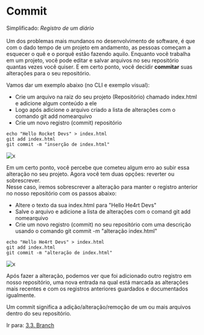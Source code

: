 # Commit

Simplificado: _Registro de um diário_ <br><br>
Um dos problemas mais mundanos no desenvolvimento de software, é que com o dado tempo de um projeto em andamento, as pessoas começam a esquecer o quê e o porquê estão fazendo aquilo.
Enquanto você trabalha em um projeto, você pode editar e salvar arquivos no seu repositório quantas vezes você quiser. E em certo ponto, você decidir **commitar** suas alterações para o seu repositório.

Vamos dar um exemplo abaixo (no CLI e exemplo visual):

- Crie um arquivo na raiz do seu projeto (Repositório) chamado index.html e adicione algum conteúdo a ele
- Logo após adicione o arquivo criado a lista de alterações com o comando git add nomearquivo
- Crie um novo registro (commit) repositório

```
echo "Hello Rocket Devs" > index.html
git add index.html
git commit -m "inserção de index.html"
```

![x](/images/commit1.png)

Em um certo ponto, você percebe que cometeu algum erro ao subir essa alteração no seu projeto. Agora você tem duas opções: reverter ou sobrescrever.<br>
Nesse caso, iremos sobrescrever a alteração para manter o registro anterior no nosso repositório com os passos abaixo:

- Altere o texto da sua index.html para "Hello He4rt Devs"
- Salve o arquivo e adicione a lista de alterações com o comand git add nomearquivo
- Crie um novo registro (commit) no seu repositório com uma descrição usando o comando git commit -m "alteração index.html"

```
echo "Hello He4rt Devs" > index.html
git add index.html
git commit -m "alteração de index.html"
```

![x](/images/commit2.png)

Após fazer a alteração, podemos ver que foi adicionado outro registro em nosso repositório, uma nova entrada na qual está marcada as alterações mais recentes e com os registros anteriores guardados e documentados igualmente.

Um commit significa a adição/alteração/remoção de um ou mais arquivos dentro do seu repositório.

Ir para: [3.3. Branch](branch.md)